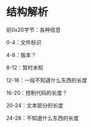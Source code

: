 # 结构解析

前0x20字节：各种信息

0-4：文件标识

4-8：版本？

8-12：暂时未知

12-16：一段不知道什么东西的长度

16-20：控制代码的长度？

20-24：文本部分的长度

24-28：不知道什么东西的长度
